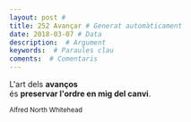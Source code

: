 ```yaml
---
layout: post #
title: 252 Avançar # Generat automàticament
date: 2018-03-07 # Data
description:  # Argument
keywords:  # Paraules clau
coments:  # Comentaris
---
```


L'art dels **avanços** <br />
és **preservar l'ordre en mig del canvi**. <br />

<small> Alfred North Whitehead</small>
